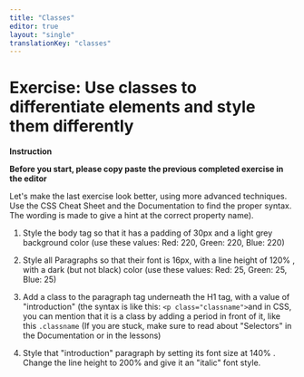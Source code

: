```yaml
---
title: "Classes"
editor: true
layout: "single"
translationKey: "classes"
---
```


# Exercise: Use classes to differentiate elements and style them differently

**Instruction**

**Before you start, please copy paste the previous completed exercise in the editor**

Let's make the last exercise look better, using more advanced techniques. Use the CSS Cheat Sheet and the Documentation to find the proper syntax. The wording is made to give a hint at the correct property name).

1. Style the body tag so that it has a padding of 30px and a light grey background color (use these values: Red: 220, Green: 220, Blue: 220)

2. Style all Paragraphs so that their font is 16px, with a line height of 120% , with a dark (but not black) color (use these values: Red: 25, Green: 25, Blue: 25)

3. Add a class to the paragraph tag underneath the H1 tag, with a value of "introduction" (the syntax is like this: `<p class="classname">`and in CSS, you can mention that it is a class by adding a period in front of it, like this  `.classname`  (If you are stuck, make sure to read about "Selectors" in the Documentation or in the lessons)

4. Style that "introduction" paragraph by setting its font size at 140% . Change the line height to 200% and give it an "italic" font style.
